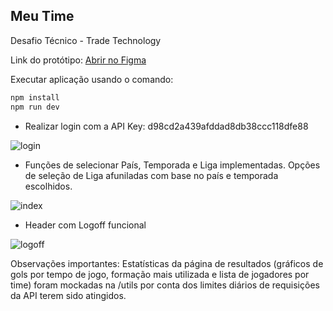 ## Meu Time

Desafio Técnico - Trade Technology

Link do protótipo: [Abrir no Figma](https://www.figma.com/file/IFxALC6RuvhoQ2ZiTxkdsw/Meu-Time?type=design&node-id=3%3A1207&t=12WmU9HR05pwQAa3-1)

Executar aplicação usando o comando: 
```bash
npm install
npm run dev
```
- Realizar login com a API Key: d98cd2a439afddad8db38ccc118dfe88

![login](https://github.com/alaninhaisnthere/meu-time/assets/109999387/d0d64329-d2ae-489b-8c12-e33cdf370b60)

- Funções de selecionar País, Temporada e Liga implementadas. Opções de seleção de Liga afuniladas com base no país e temporada escolhidos.
 
![index](https://github.com/alaninhaisnthere/meu-time/assets/109999387/ef31fddf-2e64-4d2f-9863-e9e0ff0bac86)


- Header com Logoff funcional

![logoff](https://github.com/alaninhaisnthere/meu-time/assets/109999387/e7fa1bcb-dc43-484c-9efa-9be6b10fac2b)


Observações importantes:
Estatísticas da página de resultados (gráficos de gols por tempo de jogo, formação mais utilizada e lista de jogadores por time) foram mockadas na /utils por conta dos limites diários de requisições da API terem sido atingidos.
